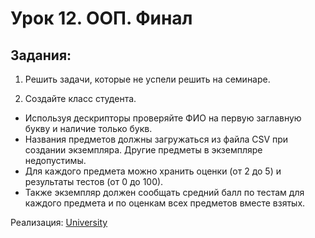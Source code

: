 # Урок 12. ООП. Финал

## Задания:

1. Решить задачи, которые не успели решить на семинаре.

2. Создайте класс студента.
* Используя дескрипторы проверяйте ФИО на первую заглавную букву и наличие только букв.
* Названия предметов должны загружаться из файла CSV при создании экземпляра. Другие предметы в экземпляре недопустимы.
* Для каждого предмета можно хранить оценки (от 2 до 5) и результаты тестов (от 0 до 100).
* Также экземпляр должен сообщать средний балл по тестам для каждого предмета и по оценкам всех предметов вместе взятых.

Реализация:
[University](https://github.com/MikhailAkulov/intoTheDepthsOfPython/blob/main/pythonHomeWork_11/university.py)
